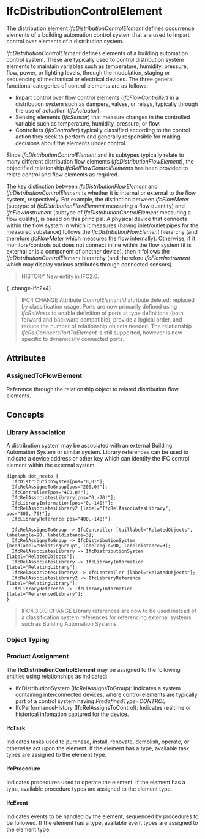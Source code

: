 # IfcDistributionControlElement

The distribution element _IfcDistributionControlElement_ defines occurrence elements of a building automation control system that are used to impart control over elements of a distribution system.
<!-- end of short definition -->

_IfcDistributionControlElement_ defines elements of a building automation control system. These are typically used to control distribution system elements to maintain variables such as temperature, humidity, pressure, flow, power, or lighting levels, through the modulation, staging or sequencing of mechanical or electrical devices. The three general functional categories of control elements are as follows:

* Impart control over flow control elements (_IfcFlowController_) in a distribution system such as dampers, valves, or relays, typically through the use of actuation (_IfcActuator_).
* Sensing elements (_IfcSensor_) that measure changes in the controlled variable such as temperature, humidity, pressure, or flow.
* Controllers (_IfcController_) typically classified according to the control action they seek to perform and generally responsible for making decisions about the elements under control.

Since _IfcDistributionControlElement_ and its subtypes typically relate to many different distribution flow elements (_IfcDistributionFlowElement_), the objectified relationship _IfcRelFlowControlElements_ has been provided to relate control and flow elements as required.

The key distinction between _IfcDistributionFlowElement_ and _IfcDistributionControlElement_ is whether it is internal or external to the flow system, respectively. For example, the distinction between _IfcFlowMeter_ (subtype of _IfcDistributionFlowElement_ measuring a flow quantity) and _IfcFlowInstrument_ (subtype of _IfcDistributionControlElement_ measuring a flow quality), is based on this principal. A physical device that connects within the flow system in which it measures (having inlet/outlet pipes for the measured substance) follows the _IfcDistributionFlowElement_ hierarchy (and therefore _IfcFlowMeter_ which measures the flow internally). Otherwise, if it monitors/controls but does not connect inline within the flow system (it is external or is a component of another device), then it follows the _IfcDistributionControlElement_ hierarchy (and therefore _IfcFlowInstrument_ which may display various attributes through connected sensors).

> HISTORY New entity in IFC2.0.

{ .change-ifc2x4}
> IFC4 CHANGE Attribute _ControlElementId_ attribute deleted; replaced by classification usage. Ports are now primarily defined using _IfcRelNests_ to enable definition of ports at type definitions (both forward and backward compatible), provide a logical order, and reduce the number of relationship objects needed. The relationship _IfcRelConnectsPortToElement_ is still supported, however is now specific to dynamically connected ports.

## Attributes

### AssignedToFlowElement
Reference through the relationship object to related distribution flow elements.

## Concepts

### Library Association

A distribution system may be associated with an external Building Automation System or similar system. Library references can be used to indicate a device address or other key which can identify the IFC control element within the external system.

```
digraph dot_neato {
  IfcDistributionSystem[pos="0,0!"];
  IfcRelAssignsToGroup[pos="200,0!"];
  IfcController[pos="400,0!"];
  IfcRelAssociatesLibrary[pos="0,-70!"];
  IfcLibraryInformation[pos="0,-140!"];
  IfcRelAssociatesLibrary2 [label="IfcRelAssociatesLibrary", pos="400,-70!"];
  IfcLibraryReference[pos="400,-140!"]

  IfcRelAssignsToGroup -> IfcController [taillabel="RelatedObjects", labelangle=90, labeldistance=3];
  IfcRelAssignsToGroup -> IfcDistributionSystem [headlabel="RelatingGroup", labelangle=90, labeldistance=3];
  IfcRelAssociatesLibrary -> IfcDistributionSystem [label="RelatedObjects"];
  IfcRelAssociatesLibrary -> IfcLibraryInformation [label="RelatingLibrary"];
  IfcRelAssociatesLibrary2 -> IfcController [label="RelatedObjects"];
  IfcRelAssociatesLibrary2 -> IfcLibraryReference [label="RelatingLibrary"];
  IfcLibraryReference -> IfcLibraryInformation [label="ReferencedLibrary"];
}
```

> IFC4.3.0.0 CHANGE Library references are now to be used instead of a classification system references for referencing external systems such as Building Automation Systems.

### Object Typing



### Product Assignment

The **IfcDistributionControlElement** may be assigned to the following entities using relationships as indicated:

* IfcDistributionSystem (IfcRelAssignsToGroup): Indicates a system containing interconnected devices, where control elements are typically part of a control system having _PredefinedType=CONTROL_.
* IfcPerformanceHistory (IfcRelAssignsToControl): Indicates realtime or historical infomation captured for the device.

#### IfcTask

Indicates tasks used to purchase, install, renovate, demolish, operate, or otherwise act upon the element. If the element has a type, available task types are assigned to the element type.

#### IfcProcedure

Indicates procedures used to operate the element. If the element has a type, available procedure types are assigned to the element type.

#### IfcEvent

Indicates events to be handled by the element, sequenced by procedures to be followed. If the element has a type, available event types are assigned to the element type.

